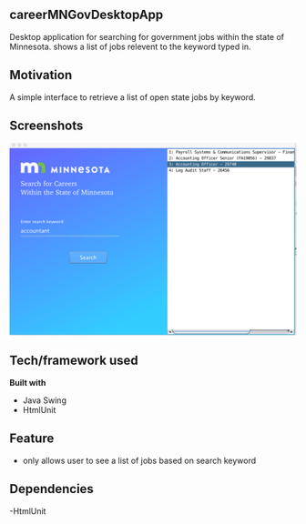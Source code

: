 ## careerMNGovDesktopApp

Desktop application for searching for government jobs within the state of Minnesota. shows a list of jobs relevent to the keyword typed in.

## Motivation
A simple interface to retrieve a list of open state jobs by keyword.



 
## Screenshots
![](homePage.png)

## Tech/framework used

<b>Built with</b>
- Java Swing
- HtmlUnit

## Feature
- only allows user to see a list of jobs based on search keyword



## Dependencies
-HtmlUnit



